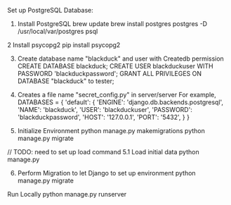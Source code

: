 Set up PostgreSQL Database:

1. Install PostgreSQL
brew update
brew install postgres
postgres -D /usr/local/var/postgres
psql

2 Install psycopg2
pip install psycopg2

3. Create database name "blackduck" and user with Createdb permission
CREATE DATABASE blackduck;
CREATE USER blackduckuser WITH PASSWORD 'blackduckpassword';
GRANT ALL PRIVILEGES ON DATABASE "blackduck" to tester;

4. Creates a file name "secret_config.py" in server/server
For example,
DATABASES = {
    'default': {
        'ENGINE': 'django.db.backends.postgresql',
        'NAME': 'blackduck',
        'USER': 'blackduckuser',
        'PASSWORD': 'blackduckpassword',
        'HOST': '127.0.0.1',
        'PORT': '5432',
    }
}

5. Initialize Environment
python manage.py makemigrations
python manage.py migrate

// TODO: need to set up load command
5.1 Load initial data
python manage.py <filename>

6. Perform Migration to let Django to set up environment
python manage.py migrate


Run Locally
python manage.py runserver